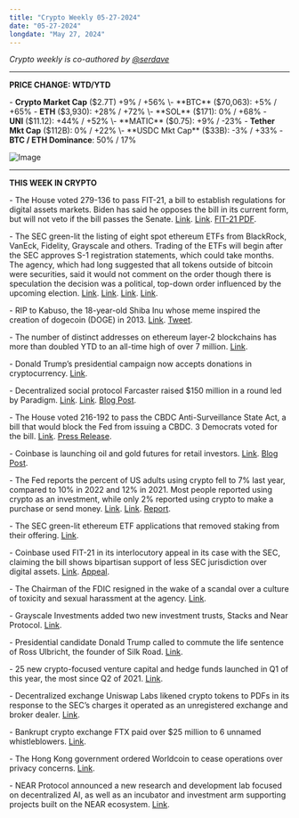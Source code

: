 ```yaml
---
title: "Crypto Weekly 05-27-2024"
date: "05-27-2024"
longdate: "May 27, 2024"
---
```


*Crypto weekly is co-authored by [@serdave](https://twitter.com/serdave_eth)*


---

**PRICE CHANGE: WTD/YTD**

\- **Crypto Market Cap** ($2.7T) +9% / +56%
\- **BTC** ($70,063): +5% / +65%
\- **ETH** ($3,930): +28% / +72%
\- **SOL** ($171): 0% / +68%
\- **UNI** ($11.12): +44% / +52%
\- **MATIC** ($0.75): +9% / -23%
\- **Tether Mkt Cap** ($112B): 0% / +22%
\- **USDC Mkt Cap** ($33B): -3% / +33%
\- **BTC / ETH Dominance**: 50% / 17%

![Image](/images/05-27-2024-1.png)

---

**THIS WEEK IN CRYPTO**

\- The House voted 279-136 to pass FIT-21, a bill to establish regulations for digital assets markets. Biden has said he opposes the bill in its current form, but will not veto if the bill passes the Senate. [Link](https://www.wsj.com/livecoverage/stock-market-today-dow-jones-earnings-05-23-2024/card/crypto-seeks-looser-regulation-after-house-passes-industry-backed-bill-cxtAjivKBqqiSmoIEm0x). [Link](https://www.wsj.com/livecoverage/stock-market-today-dow-jones-earnings-05-23-2024/card/crypto-seeks-looser-regulation-after-house-passes-industry-backed-bill-cxtAjivKBqqiSmoIEm0x). [FIT-21 PDF](https://rules.house.gov/sites/republicans.rules118.house.gov/files/RCP_H4763_xml%20%28003%29.pdf). 

\- The SEC green-lit the listing of eight spot ethereum ETFs from BlackRock, VanEck, Fidelity, Grayscale and others. Trading of the ETFs will begin after the SEC approves S-1 registration statements, which could take months. The agency, which had long suggested that all tokens outside of bitcoin were securities, said it would not comment on the order though there is speculation the decision was a political, top-down order influenced by the upcoming election. [Link](https://www.theblock.co/post/295771/secs-lack-of-internal-coordination-suggests-ethereum-etf-pivot-entirely-political-source-says). [Link](https://www.nytimes.com/2024/05/23/technology/ether-etf-sec.html). [Link](https://fortune.com/crypto/2024/05/23/sec-completes-abrupt-u-turn-to-approve-ethereum-etfs-in-politically-driven-move/). [Link](https://www.bloomberg.com/news/videos/2024-05-24/sec-opens-the-door-for-spot-ether-etfs). 

\- RIP to Kabuso, the 18-year-old Shiba Inu whose meme inspired the creation of dogecoin (DOGE) in 2013. [Link](https://www.nytimes.com/2024/05/24/world/asia/kabosu-doge-meme-dead.html). [Tweet](https://x.com/dogecoin/status/1793896242168107279). 

\- The number of distinct addresses on ethereum layer-2 blockchains has more than doubled YTD to an all-time high of over 7 million. [Link](https://unchainedcrypto.com/ethereum-l2-networks-reach-record-high-of-7-million-distinct-addresses/). 

\- Donald Trump’s presidential campaign now accepts donations in cryptocurrency. [Link](https://www.wsj.com/livecoverage/stock-market-today-dow-jones-05-21-2024/card/trump-s-campaign-starts-accepting-crypto-BqnY2kzRiUZdATY4wIP0). 

\- Decentralized social protocol Farcaster raised $150 million in a round led by Paradigm. [Link](https://techcrunch.com/2024/05/21/farcaster-a-crypto-based-social-network-raised-150m-with-just-80k-daily-users/). [Link](https://unchainedcrypto.com/decentralized-social-network-farcaster-raises-150-million-in-a-series-a-round/). [Blog Post](https://danromero.org/farcaster-update/). 

\- The House voted 216-192 to pass the CBDC Anti-Surveillance State Act, a bill that would block the Fed from issuing a CBDC. 3 Democrats voted for the bill. [Link](https://www.theblock.co/post/296361/us-house-of-representatives-pass-republican-led-anti-cbdc-bill-along-partisan-lines). [Press Release](https://emmer.house.gov/press-releases?ID=D2F64477-4F40-47E0-8CA8-51C2DE316947). 

\- Coinbase is launching oil and gold futures for retail investors. [Link](https://www.theblock.co/post/295816/coinbase-to-launch-gold-and-oil-futures-trading). [Blog Post](https://www.coinbase.com/pt-pt/blog/coinbase-derivatives-expands-futures-offering-to-include-oil-and-gold). 

\- The Fed reports the percent of US adults using crypto fell to 7% last year, compared to 10% in 2022 and 12% in 2021. Most people reported using crypto as an investment, while only 2% reported using crypto to make a purchase or send money. [Link](https://www.wsj.com/livecoverage/stock-market-today-dow-jones-05-21-2024/card/americans-crypto-use-down-in-2023-fed-reports-fQwS4X6E4ptB8Ec03Ysk). [Link](https://www.ccn.com/news/crypto/americans-cryptocurrencies-fed-40-crypto-industry-wishful/). [Report](https://www.federalreserve.gov/publications/files/2023-report-economic-well-being-us-households-202405.pdf). 

\- The SEC green-lit ethereum ETF applications that removed staking from their offering. [Link](https://www.theblock.co/post/295999/no-the-prospective-spot-ethereum-etf-issuers-wont-be-able-to-stake-ether-in-the-background). 

\- Coinbase used FIT-21 in its interlocutory appeal in its case with the SEC, claiming the bill shows bipartisan support of less SEC jurisdiction over digital assets.  [Link](https://www.theblock.co/post/296707/coinbase-makes-another-push-to-appeal-its-case-against-the-sec-citing-lawmakers-fit21-vote). [Appeal](https://assets.ctfassets.net/sygt3q11s4a9/5jEAsvCE3W61n9TSvZgHwL/aa1f286f3afb6f02045da78765250504/2024.05.24_-_Dkt._128_-_Reply_in_Supp._of_Cert..pdf). 

\- The Chairman of the FDIC resigned in the wake of a scandal over a culture of toxicity and sexual harassment at the agency. [Link](https://fortune.com/crypto/2024/05/21/ethereum-rises-18-and-sen-elizabeth-warren-sinks-in-latest-d-c-crypto-drama/). 

\- Grayscale Investments added two new investment trusts, Stacks and Near Protocol. [Link](https://decrypt.co/231951/grayscale-trusts-bitcoin-layer-2-stacks-near-protocol). 

\- Presidential candidate Donald Trump called to commute the life sentence of Ross Ulbricht, the founder of Silk Road. [Link](https://www.bloomberg.com/news/articles/2024-05-26/trump-vows-to-aid-convicted-silk-road-founder-in-crypto-appeal). 

\- 25 new crypto-focused venture capital and hedge funds launched in Q1 of this year, the most since Q2 of 2021. [Link](https://www.bloomberg.com/news/articles/2024-05-24/crypto-funds-launch-at-fastest-pace-since-2021-as-etfs-fuel-hype). 

\- Decentralized exchange Uniswap Labs likened crypto tokens to PDFs in its response to the SEC’s charges it operated as an unregistered exchange and broker dealer. [Link](https://www.bloomberg.com/news/articles/2024-05-21/uniswap-labs-denies-crypto-tokens-are-securities-in-sec-response). 

\- Bankrupt crypto exchange FTX paid over $25 million to 6 unnamed whistleblowers. [Link](https://www.theblock.co/post/296453/ftx-group-paid-25-million-to-settle-whistleblowers-claims-including-market-manipulation-allegations-examiners-report). 

\- The Hong Kong government ordered Worldcoin to cease operations over privacy concerns. [Link](https://decrypt.co/231913/hong-kong-just-kicked-out-worldcoin-over-privacy-concerns). 

\- NEAR Protocol announced a new research and development lab focused on decentralized AI, as well as an incubator and investment arm supporting projects built on the NEAR ecosystem. [Link](https://decrypt.co/231870/transformers-co-creator-spearheads-nears-push-for-decentralized-ai). 